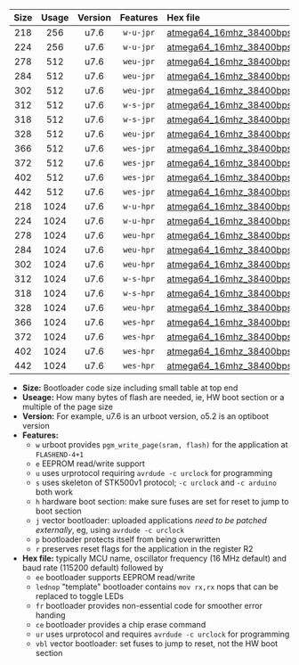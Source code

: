 |Size|Usage|Version|Features|Hex file|
|:-:|:-:|:-:|:-:|:--|
|218|256|u7.6|`w-u-jpr`|[atmega64_16mhz_38400bps_ur_vbl.hex](https://raw.githubusercontent.com/stefanrueger/urboot/main/atmega64_16mhz_38400bps_ur_vbl.hex)|
|224|256|u7.6|`w-u-jpr`|[atmega64_16mhz_38400bps_lednop_ur_vbl.hex](https://raw.githubusercontent.com/stefanrueger/urboot/main/atmega64_16mhz_38400bps_lednop_ur_vbl.hex)|
|278|512|u7.6|`weu-jpr`|[atmega64_16mhz_38400bps_ee_ur_vbl.hex](https://raw.githubusercontent.com/stefanrueger/urboot/main/atmega64_16mhz_38400bps_ee_ur_vbl.hex)|
|284|512|u7.6|`weu-jpr`|[atmega64_16mhz_38400bps_ee_lednop_ur_vbl.hex](https://raw.githubusercontent.com/stefanrueger/urboot/main/atmega64_16mhz_38400bps_ee_lednop_ur_vbl.hex)|
|302|512|u7.6|`weu-jpr`|[atmega64_16mhz_38400bps_ee_lednop_fr_ur_vbl.hex](https://raw.githubusercontent.com/stefanrueger/urboot/main/atmega64_16mhz_38400bps_ee_lednop_fr_ur_vbl.hex)|
|312|512|u7.6|`w-s-jpr`|[atmega64_16mhz_38400bps_vbl.hex](https://raw.githubusercontent.com/stefanrueger/urboot/main/atmega64_16mhz_38400bps_vbl.hex)|
|318|512|u7.6|`w-s-jpr`|[atmega64_16mhz_38400bps_lednop_vbl.hex](https://raw.githubusercontent.com/stefanrueger/urboot/main/atmega64_16mhz_38400bps_lednop_vbl.hex)|
|328|512|u7.6|`weu-jpr`|[atmega64_16mhz_38400bps_ee_lednop_fr_ce_ur_vbl.hex](https://raw.githubusercontent.com/stefanrueger/urboot/main/atmega64_16mhz_38400bps_ee_lednop_fr_ce_ur_vbl.hex)|
|366|512|u7.6|`wes-jpr`|[atmega64_16mhz_38400bps_ee_vbl.hex](https://raw.githubusercontent.com/stefanrueger/urboot/main/atmega64_16mhz_38400bps_ee_vbl.hex)|
|372|512|u7.6|`wes-jpr`|[atmega64_16mhz_38400bps_ee_lednop_vbl.hex](https://raw.githubusercontent.com/stefanrueger/urboot/main/atmega64_16mhz_38400bps_ee_lednop_vbl.hex)|
|402|512|u7.6|`wes-jpr`|[atmega64_16mhz_38400bps_ee_lednop_fr_vbl.hex](https://raw.githubusercontent.com/stefanrueger/urboot/main/atmega64_16mhz_38400bps_ee_lednop_fr_vbl.hex)|
|442|512|u7.6|`wes-jpr`|[atmega64_16mhz_38400bps_ee_lednop_fr_ce_vbl.hex](https://raw.githubusercontent.com/stefanrueger/urboot/main/atmega64_16mhz_38400bps_ee_lednop_fr_ce_vbl.hex)|
|218|1024|u7.6|`w-u-hpr`|[atmega64_16mhz_38400bps_ur.hex](https://raw.githubusercontent.com/stefanrueger/urboot/main/atmega64_16mhz_38400bps_ur.hex)|
|224|1024|u7.6|`w-u-hpr`|[atmega64_16mhz_38400bps_lednop_ur.hex](https://raw.githubusercontent.com/stefanrueger/urboot/main/atmega64_16mhz_38400bps_lednop_ur.hex)|
|278|1024|u7.6|`weu-hpr`|[atmega64_16mhz_38400bps_ee_ur.hex](https://raw.githubusercontent.com/stefanrueger/urboot/main/atmega64_16mhz_38400bps_ee_ur.hex)|
|284|1024|u7.6|`weu-hpr`|[atmega64_16mhz_38400bps_ee_lednop_ur.hex](https://raw.githubusercontent.com/stefanrueger/urboot/main/atmega64_16mhz_38400bps_ee_lednop_ur.hex)|
|302|1024|u7.6|`weu-hpr`|[atmega64_16mhz_38400bps_ee_lednop_fr_ur.hex](https://raw.githubusercontent.com/stefanrueger/urboot/main/atmega64_16mhz_38400bps_ee_lednop_fr_ur.hex)|
|312|1024|u7.6|`w-s-hpr`|[atmega64_16mhz_38400bps.hex](https://raw.githubusercontent.com/stefanrueger/urboot/main/atmega64_16mhz_38400bps.hex)|
|318|1024|u7.6|`w-s-hpr`|[atmega64_16mhz_38400bps_lednop.hex](https://raw.githubusercontent.com/stefanrueger/urboot/main/atmega64_16mhz_38400bps_lednop.hex)|
|328|1024|u7.6|`weu-hpr`|[atmega64_16mhz_38400bps_ee_lednop_fr_ce_ur.hex](https://raw.githubusercontent.com/stefanrueger/urboot/main/atmega64_16mhz_38400bps_ee_lednop_fr_ce_ur.hex)|
|366|1024|u7.6|`wes-hpr`|[atmega64_16mhz_38400bps_ee.hex](https://raw.githubusercontent.com/stefanrueger/urboot/main/atmega64_16mhz_38400bps_ee.hex)|
|372|1024|u7.6|`wes-hpr`|[atmega64_16mhz_38400bps_ee_lednop.hex](https://raw.githubusercontent.com/stefanrueger/urboot/main/atmega64_16mhz_38400bps_ee_lednop.hex)|
|402|1024|u7.6|`wes-hpr`|[atmega64_16mhz_38400bps_ee_lednop_fr.hex](https://raw.githubusercontent.com/stefanrueger/urboot/main/atmega64_16mhz_38400bps_ee_lednop_fr.hex)|
|442|1024|u7.6|`wes-hpr`|[atmega64_16mhz_38400bps_ee_lednop_fr_ce.hex](https://raw.githubusercontent.com/stefanrueger/urboot/main/atmega64_16mhz_38400bps_ee_lednop_fr_ce.hex)|

- **Size:** Bootloader code size including small table at top end
- **Useage:** How many bytes of flash are needed, ie, HW boot section or a multiple of the page size
- **Version:** For example, u7.6 is an urboot version, o5.2 is an optiboot version
- **Features:**
  + `w` urboot provides `pgm_write_page(sram, flash)` for the application at `FLASHEND-4+1`
  + `e` EEPROM read/write support
  + `u` uses urprotocol requiring `avrdude -c urclock` for programming
  + `s` uses skeleton of STK500v1 protocol; `-c urclock` and `-c arduino` both work
  + `h` hardware boot section: make sure fuses are set for reset to jump to boot section
  + `j` vector bootloader: uploaded applications *need to be patched externally*, eg, using `avrdude -c urclock`
  + `p` bootloader protects itself from being overwritten
  + `r` preserves reset flags for the application in the register R2
- **Hex file:** typically MCU name, oscillator frequency (16 MHz default) and baud rate (115200 default) followed by
  + `ee` bootloader supports EEPROM read/write
  + `lednop` "template" bootloader contains `mov rx,rx` nops that can be replaced to toggle LEDs
  + `fr` bootloader provides non-essential code for smoother error handing
  + `ce` bootloader provides a chip erase command
  + `ur` uses urprotocol and requires `avrdude -c urclock` for programming
  + `vbl` vector bootloader: set fuses to jump to reset, not the HW boot section
